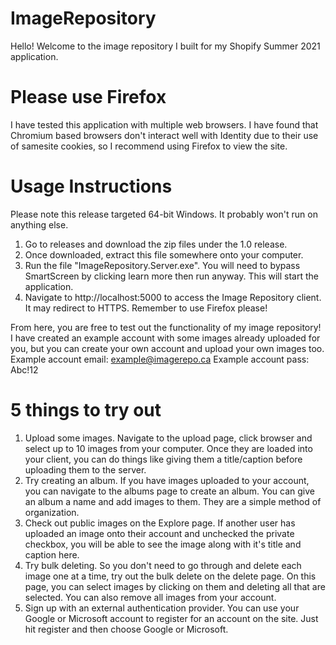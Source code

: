# ImageRepository
Hello! Welcome to the image repository I built for my Shopify Summer 2021 application.

# Please use Firefox
I have tested this application with multiple web browsers. I have found that Chromium based browsers don't interact well with Identity due to their use of samesite cookies, so I recommend using Firefox to view the site. 

# Usage Instructions
Please note this release targeted 64-bit Windows. It probably won't run on anything else.
1. Go to releases and download the zip files under the 1.0 release.
2. Once downloaded, extract this file somewhere onto your computer.
3. Run the file "ImageRepository.Server.exe". You will need to bypass SmartScreen by clicking learn more then run anyway. This will start the application.
4. Navigate to http://localhost:5000 to access the Image Repository client. It may redirect to HTTPS. Remember to use Firefox please!

From here, you are free to test out the functionality of my image repository! I have created an example account with some images already uploaded for you, but you can create your own account and upload your own images too.
Example account email: example@imagerepo.ca
Example account pass: Abc!12

# 5 things to try out
1. Upload some images. Navigate to the upload page, click browser and select up to 10 images from your computer. Once they are loaded into your client, you can do things like giving them a title/caption before uploading them to the server.
2. Try creating an album. If you have images uploaded to your account, you can navigate to the albums page to create an album. You can give an album a name and add images to them. They are a simple method of organization.
3. Check out public images on the Explore page. If another user has uploaded an image onto their account and unchecked the private checkbox, you will be able to see the image along with it's title and caption here.
4. Try bulk deleting. So you don't need to go through and delete each image one at a time, try out the bulk delete on the delete page. On this page, you can select images by clicking on them and deleting all that are selected. You can also remove all images from your account.
5. Sign up with an external authentication provider. You can use your Google or Microsoft account to register for an account on the site. Just hit register and then choose Google or Microsoft. 
